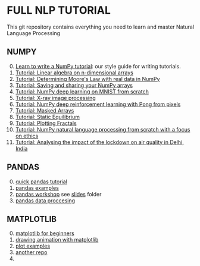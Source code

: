 # FULL NLP TUTORIAL

This git repository contains everything you need to learn and master Natural Language Processing


NUMPY
---------------------------------------
0. [Learn to write a NumPy tutorial](content/tutorial-style-guide.md): our style guide for writing tutorials.
1. [Tutorial: Linear algebra on n-dimensional arrays](content/tutorial-svd.md)
2. [Tutorial: Determining Moore's Law with real data in NumPy](content/mooreslaw-tutorial.md)
3. [Tutorial: Saving and sharing your NumPy arrays](content/save-load-arrays.md)
4. [Tutorial: NumPy deep learning on MNIST from scratch](content/tutorial-deep-learning-on-mnist.md)
5. [Tutorial: X-ray image processing](content/tutorial-x-ray-image-processing.md)
6. [Tutorial: NumPy deep reinforcement learning with Pong from pixels](content/tutorial-deep-reinforcement-learning-with-pong-from-pixels.md)
7. [Tutorial: Masked Arrays](content/tutorial-ma.md)
8. [Tutorial: Static Equilibrium](content/tutorial-static_equilibrium.md)
9. [Tutorial: Plotting Fractals](content/tutorial-plotting-fractals.ipynb)
10. [Tutorial: NumPy natural language processing from scratch with a focus on ethics](content/tutorial-nlp-from-scratch.md)
11. [Tutorial: Analysing the impact of the lockdown on air quality in Delhi, India](content/tutorial-air-quality-analysis.md)

PANDAS
---
0. [quick pandas tutorial](https://github.com/chiphuyen/just-pandas-things/blob/master/just-pandas-things.ipynb)
1. [pandas examples](https://github.com/codebasics/py/tree/master/pandas) 
2. [pandas workshop](https://github.com/stefmolin/pandas-workshop/) see [slides](https://github.com/stefmolin/pandas-workshop/tree/main/slides) folder
3. [pandas data proccesing](https://github.com/mebauer/data-analysis-using-python/blob/main/2-data-inspection-cleaning-wrangling.ipynb)


MATPLOTLIB
---
0. [matplotlib for beginners](https://github.com/rougier/matplotlib-tutorial)
1. [drawing animation with matplotlib](https://www.geeksforgeeks.org/using-matplotlib-for-animations/)
2. [plot examples](https://github.com/mebauer/data-analysis-using-python/blob/main/3-plotting-visualizations.ipynb)
3. [another repo](https://github.com/stefmolin/pandas-workshop/blob/main/slides/3-data_visualization.ipynb)
4. 